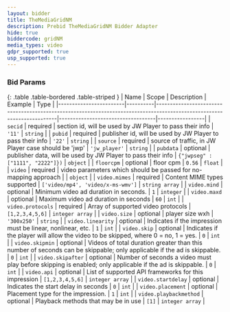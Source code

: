 ```yaml
---
layout: bidder
title: TheMediaGridNM
description: Prebid TheMediaGridNM Bidder Adapter
hide: true
biddercode: gridNM
media_types: video
gdpr_supported: true
usp_supported: true
---
```



### Bid Params

{: .table .table-bordered .table-striped }
| Name                   | Scope    | Description                                                                                                            | Example                           | Type            |
|------------------------|----------|------------------------------------------------------------------------------------------------------------------------|-----------------------------------|-----------------|
| `secid`                | required | section id, will be used by JW Player to pass their info                                                               | `'11'`                            | `string`        |
| `pubid`                | required | publisher id, will be used by JW Player to pass their info                                                             | `'22'`                            | `string`        |
| `source`               | required | source of traffic, in JW Player case should be 'jwp'                                                                   | `'jw_player'`                     | `string`        |
| `pubdata`              | optional | publisher data, will be used by JW Player to pass their info                                                           | `{"jwpseg" : ["1111", "2222"]})`  | `object`        |
| `floorcpm`             | optional | floor cpm                                                                                                              | `0.56`                            | `float`         |
| `video`                | required | video parameters which should be passed for no-mapping approach                                                        |                                   | `object`        |
| `video.mimes`	         | required | Content MIME types supported	                                                                                         | `['video/mp4', 'video/x-ms-wmv']` | `string array`  |
| `video.mind` 	         | optional | Minimum video ad duration in seconds.                                                                                  | `1`                               | `integer`       |
| `video.maxd`           | optional | Maximum video ad duration in seconds                                                                                   | `60`                              | `int`           |
| `video.protocols`      | required | Array of supported video protocols                                                                                     | `[1,2,3,4,5,6]`                   | `integer array` |
| `video.size`           | optional | player size wxh                                                                                                        | `'300x250'`                       | `string`        |
| `video.linearity`      | optional | Indicates if the impression must be linear, nonlinear, etc.                                                            | `1`                               | `int`           |
| `video.skip`           | optional | Indicates if the player will allow the video to be skipped, where 0 = no, 1 = yes.                                     | `0`                               | `int`           |
| `video.skipmin`        | optional | Videos of total duration greater than this number of seconds can be skippable; only applicable if the ad is skippable. | `0`                               | `int`           |
| `video.skipafter`      | optional | Number of seconds a video must play before skipping is enabled; only applicable if the ad is skippable.                | `0`                               | `int`           |
| `video.api`            | optional | List of supported API frameworks for this impression                                                                   | `[1,2,3,4,5,6]`                   | `integer array` |
| `video.startdelay`     | optional | Indicates the start delay in seconds                                                                                   | `0`                               | `int`           |
| `video.placement`      | optional | Placement type for the impression.                                                                                     | `1`                               | `int`           |
| `video.playbackmethod` | optional | Playback methods that may be in use                                                                                    | `[1]`                             | `integer array` |